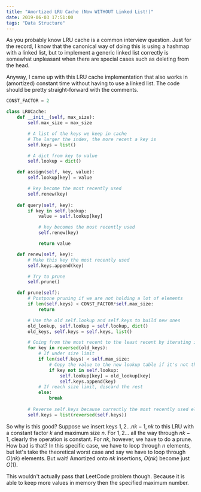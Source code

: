 ```yaml
---
title: "Amortized LRU Cache (Now WITHOUT Linked List!)"
date: 2019-06-03 17:51:00
tags: "Data Structure"
---
```

As you probably know LRU cache is a common interview question. Just for the record, I know that the canonical way of doing this is using a hashmap with a linked list, but to implement a generic linked list correctly is somewhat unpleasant when there are special cases such as deleting from the head.

Anyway, I came up with this LRU cache implementation that also works in (amortized) constant time without having to use a linked list. The code should be pretty straight-forward with the comments.

```python
CONST_FACTOR = 2

class LRUCache:
    def __init__(self, max_size):
        self.max_size = max_size

        # A list of the keys we keep in cache
        # The larger the index, the more recent a key is
        self.keys = list()

        # A dict from key to value
        self.lookup = dict()

    def assign(self, key, value):
        self.lookup[key] = value

        # key become the most recently used
        self.renew(key)
    
    def query(self, key):
        if key in self.lookup:
            value = self.lookup[key]

            # key becomes the most recently used
            self.renew(key)

            return value

    def renew(self, key):
        # Make this key the most recently used
        self.keys.append(key)

        # Try to prune
        self.prune()

    def prune(self):
        # Postpone pruning if we are not holding a lot of elements
        if len(self.keys) < CONST_FACTOR*self.max_size:
            return

        # Use the old self.lookup and self.keys to build new ones
        old_lookup, self.lookup = self.lookup, dict()
        old_keys, self.keys = self.keys, list()

        # Going from the most recent to the least recent by iterating in reverse
        for key in reversed(old_keys):
            # If under size limit
            if len(self.keys) < self.max_size:
                # Copy the value to the new lookup table if it's not there yet
                if key not in self.lookup:
                    self.lookup[key] = old_lookup[key]
                    self.keys.append(key)
            # If reach size limit, discard the rest
            else:
                break
        
        # Reverse self.keys because currently the most recently used elements are in the front
        self.keys = list(reversed(self.keys))
```

So why is this good? Suppose we insert keys $1, 2 ... nk-1, nk$ to this LRU with a constant factor $k$ and maximum size $n$. For $1, 2 ...$ all the way through $nk-1$, clearly the operation is constant. For $nk$, however, we have to do a prune. How bad is that? In this specific case, we have to loop through $n$ elements, but let's take the theoretical worst case and say we have to loop through $O(nk)$ elements. But wait! Amortized onto $nk$ insertions, $O(nk)$ become just $O(1)$.

This wouldn't actually pass that LeetCode problem though. Because it is able to keep more values in memory then the specified maximum number.